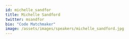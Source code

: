 ```yaml
---
id: michelle_sandfor
title: Michelle Sandford
twitter: msandfor
bio: "Code Matchmaker"
image: /assets/images/speakers/michelle_sandford.jpg
---
```

